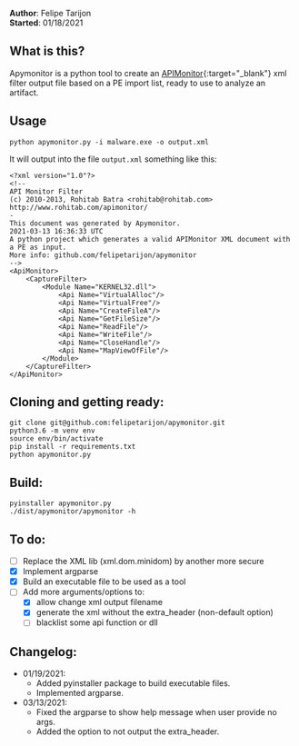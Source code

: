 **Author**: Felipe Tarijon  
**Started**: 01/18/2021
  
## What is this?
Apymonitor is a python tool to create an [APIMonitor](http://www.rohitab.com/apimonitor){:target="_blank"} xml filter output file based on a PE import list, ready to use to analyze an artifact.
  
## Usage
```code:bash
python apymonitor.py -i malware.exe -o output.xml
```
It will output into the file `output.xml` something like this:  
```code:xml
<?xml version="1.0"?>
<!--
API Monitor Filter
(c) 2010-2013, Rohitab Batra <rohitab@rohitab.com>
http://www.rohitab.com/apimonitor/
-
This document was generated by Apymonitor.
2021-03-13 16:36:33 UTC
A python project which generates a valid APIMonitor XML document with a PE as input.
More info: github.com/felipetarijon/apymonitor
-->
<ApiMonitor>
	<CaptureFilter>
		<Module Name="KERNEL32.dll">
			<Api Name="VirtualAlloc"/>
			<Api Name="VirtualFree"/>
			<Api Name="CreateFileA"/>
			<Api Name="GetFileSize"/>
			<Api Name="ReadFile"/>
			<Api Name="WriteFile"/>
			<Api Name="CloseHandle"/>
			<Api Name="MapViewOfFile"/>
        </Module>
	</CaptureFilter>
</ApiMonitor>
```

## Cloning and getting ready:
```code:bash
git clone git@github.com:felipetarijon/apymonitor.git
python3.6 -m venv env
source env/bin/activate
pip install -r requirements.txt
python apymonitor.py
```
  
## Build:
```code:bash
pyinstaller apymonitor.py
./dist/apymonitor/apymonitor -h
```
  
## To do:  
* [ ] Replace the XML lib (xml.dom.minidom) by another more secure  
* [x] Implement argparse  
* [x] Build an executable file to be used as a tool  
* [ ] Add more arguments/options to:  
    * [x] allow change xml output filename  
    * [x] generate the xml without the extra_header (non-default option)  
    * [ ] blacklist some api function or dll
  
## Changelog:  
* 01/19/2021:  
    * Added pyinstaller package to build executable files.  
    * Implemented argparse.
* 03/13/2021:  
    * Fixed the argparse to show help message when user provide no args.
    * Added the option to not output the extra_header.